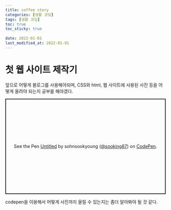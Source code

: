 ```yaml
---
title: coffee story
categories: [생활 코딩]
tags: [생활 코딩]
toc: true
toc_sticky: true
 
date: 2022-01-01
last_modified_at: 2022-01-01
---
```


# 첫 웹 사이트 제작기

앞으로 어떻게 블로그를 사용해야되며, CSS와 html, 웹 사이트에 사용된 사진 등을 어떻게 올려야 되는지 공부를 해야겠다. 


<p class="codepen" data-height="300" data-default-tab="html,result" data-slug-hash="MWEGBZY" data-user="sooking87" style="height: 300px; box-sizing: border-box; display: flex; align-items: center; justify-content: center; border: 2px solid; margin: 1em 0; padding: 1em;">
  <span>See the Pen <a href="https://codepen.io/sooking87/pen/MWEGBZY">
  Untitled</a> by sohnsookyoung (<a href="https://codepen.io/sooking87">@sooking87</a>)
  on <a href="https://codepen.io">CodePen</a>.</span>
</p>
<script async src="https://cpwebassets.codepen.io/assets/embed/ei.js"></script>

codepen을 이용해서 어떻게 사진까지 올릴 수 있는지는 좀더 알아봐야 될 것 같다. 
